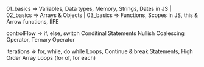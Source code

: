 01_basics => Variables, Data types, Memory, Strings, Dates in JS |
02_basics => Arrays & Objects |
03_basics => Functions, Scopes in JS, this & Arrow functions, IIFE

controlFlow => if, else, switch Conditinal Statements Nullish Coalescing Operator, Ternary Operator

iterations => for, while, do while Loops, Continue & break Statements, High Order Array Loops (for of, for each)